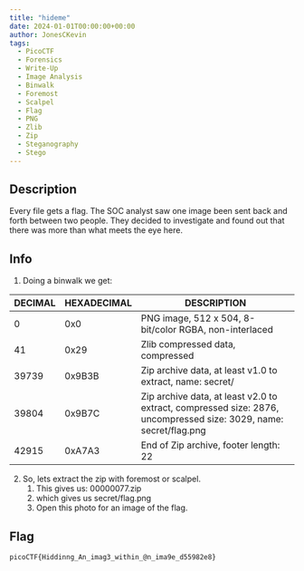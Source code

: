 ```yaml
---
title: "hideme"
date: 2024-01-01T00:00:00+00:00
author: JonesCKevin
tags:
  - PicoCTF
  - Forensics
  - Write-Up
  - Image Analysis
  - Binwalk
  - Foremost
  - Scalpel
  - Flag
  - PNG
  - Zlib
  - Zip
  - Steganography
  - Stego
---
```


## Description

Every file gets a flag.
The SOC analyst saw one image been sent back and forth between two people. They decided to investigate and found out that there was more than what meets the eye here.

## Info

1. Doing a binwalk we get:

| DECIMAL | HEXADECIMAL | DESCRIPTION                                                                 |
|---------|-------------|-----------------------------------------------------------------------------|
| 0       | 0x0         | PNG image, 512 x 504, 8-bit/color RGBA, non-interlaced                      |
| 41      | 0x29        | Zlib compressed data, compressed                                            |
| 39739   | 0x9B3B      | Zip archive data, at least v1.0 to extract, name: secret/                   |
| 39804   | 0x9B7C      | Zip archive data, at least v2.0 to extract, compressed size: 2876, uncompressed size: 3029, name: secret/flag.png |
| 42915   | 0xA7A3      | End of Zip archive, footer length: 22|

2. So, lets extract the zip with foremost or scalpel.
   1. This gives us: 00000077.zip
   2. which gives us secret/flag.png
   3. Open this photo for an image of the flag.

## Flag

`picoCTF{Hiddinng_An_imag3_within_@n_ima9e_d55982e8}`
